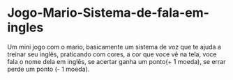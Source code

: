 # Jogo-Mario-Sistema-de-fala-em-ingles
 Um mini jogo com o mario, basicamente um sistema de voz que te ajuda a treinar seu inglês, praticando com cores, a cor que voce vê na tela, voce fala o nome dela em inglês, se acertar ganha um ponto(+ 1 moeda), se errar perde um ponto (- 1 moeda).
